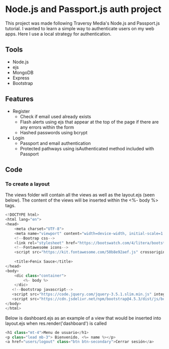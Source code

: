 # Node.js and Passport.js auth project
  This project was made following Traversy Media's Node.js and Passport.js tutorial. I wanted to learn a simple way to 
  authenticate users on my web apps. Here I use a local strategy for authentication.

## Tools
  * Node.js
  * ejs
  * MongoDB
  * Express
  * Bootstrap

## Features
  * Register
    - Check if email used already exists
    - Flash alerts using ejs that appear at the top of the page if there are any errors within the form
    - Hashed passwords using bcrypt
  * Login
    - Passport and email authentication
    - Protected pathways using isAuthenticated method included with Passport

## Code
### To create a layout 
The views folder will contain all the views as well as the layout.ejs (seen below). The content of the views will be inserted within the <%- body %> tags.
```javascript
<!DOCTYPE html>
<html lang="en">
<head>
    <meta charset="UTF-8">
    <meta name="viewport" content="width=device-width, initial-scale=1.0">
    <!--Bootrap css-->
    <link rel="stylesheet" href="https://bootswatch.com/4/litera/bootstrap.min.css">
    <!--Fontawesome icons-->
    <script src="https://kit.fontawesome.com/50b8e92aef.js" crossorigin="anonymous"></script>
    
    <title>Fenix Sauce</title>
</head>
<body>
    <dic class="container">
        <%- body %>
    </dic>
   <!--Bootstrap javascript-->
   <script src="https://code.jquery.com/jquery-3.5.1.slim.min.js" integrity="sha384-DfXdz2htPH0lsSSs5nCTpuj/zy4C+OGpamoFVy38MVBnE+IbbVYUew+OrCXaRkfj" crossorigin="anonymous"></script>
   <script src="https://cdn.jsdelivr.net/npm/bootstrap@4.5.3/dist/js/bootstrap.bundle.min.js" integrity="sha384-ho+j7jyWK8fNQe+A12Hb8AhRq26LrZ/JpcUGGOn+Y7RsweNrtN/tE3MoK7ZeZDyx" crossorigin="anonymous"></script> 
</body>
</html>
```

Below is dashboard.ejs as an example of a view that would be inserted into layout.ejs when res.render('dashboard') is called
```javascript
<h1 class="mt-4">Menu de usuario</h1>
<p class="lead mb-3"> Bienvenido, <%= name %></p>
<a href="users/logout" class="btn btn-secondary">Cerrar sesión</a>
```